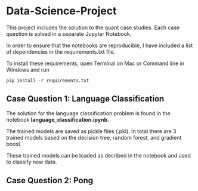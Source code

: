 # Data-Science-Project

This project includes the solution to the quant case studies. Each case question is solved in a separate Jupyter Notebook.

In order to ensure that the notebooks are reproducible, I have included a list of dependencies in the requirements.txt file.

To install these requirements, open Terminal on Mac or Command line in Windows and run

```
pip install -r requirements.txt
```

## Case Question 1: Language Classification

The solution for the language classification problem is found in the notebook **language_classification.ipynb**.

The trained models are saved as pickle files (.pkl). In total there are 3 trained models based on the decision tree, random forest, and gradient boost.

These trained models can be loaded as decribed in the notebook and used to classify new data.

## Case Question 2: Pong
